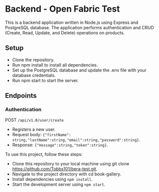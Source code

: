 # Backend - Open Fabric Test

This is a backend application written in Node.js using Express and PostgreSQL database. The application performs authentication and CRUD (Create, Read, Update, and Delete) operations on products.

## Setup

- Clone the repository.
- Run npm install to install all dependencies.
- Set up the PostgreSQL database and update the .env file with your database credentials.
- Run npm start to start the server.

## Endpoints

### Authentication

POST `/api/v1.0/user/create`

- Registers a new user.
- Request body: `{"firstName": string,"lastName":string,"email":string,"password":string}`.
- Response: `{"message":string,"token":string}`.

To use this project, follow these steps:

- Clone this repository to your local machine using git clone https://github.com/Tobbs101/bera-test.git.
- Navigate to the project directory with cd book-gallery.
- Install dependencies using `npm install`.
- Start the development server using `npm start`.
